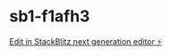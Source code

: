 # sb1-f1afh3

[Edit in StackBlitz next generation editor ⚡️](https://stackblitz.com/~/github.com/sgm0805/sb1-f1afh3)